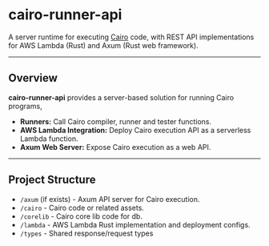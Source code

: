 # cairo-runner-api

A server runtime for executing [Cairo](https://www.cairo-lang.org/) code, with REST API implementations for AWS Lambda (Rust) and Axum (Rust web framework).

---

## Overview

**cairo-runner-api** provides a server-based solution for running Cairo programs,

- **Runners:** Call Cairo compiler, runner and tester functions.
- **AWS Lambda Integration:** Deploy Cairo execution API as a serverless Lambda function.
- **Axum Web Server:** Expose Cairo execution as a web API.
---

## Project Structure

- `/axum` (if exists) - Axum API server for Cairo execution.
- `/cairo` - Cairo code or related assets.
- `/corelib` - Cairo core lib code for db.
- `/lambda` - AWS Lambda Rust implementation and deployment configs.
- `/types` - Shared response/request types
